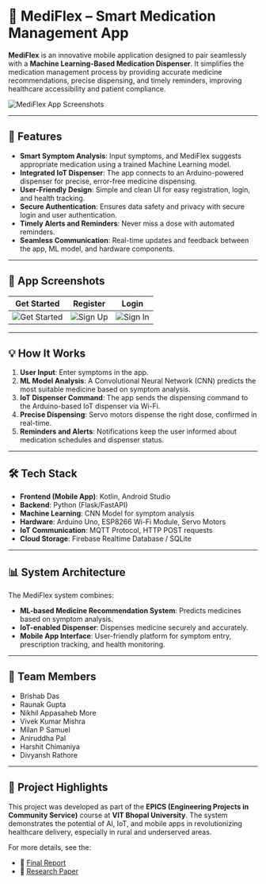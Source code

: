 # 📱 MediFlex – Smart Medication Management App

**MediFlex** is an innovative mobile application designed to pair seamlessly with a **Machine Learning-Based Medication Dispenser**. It simplifies the medication management process by providing accurate medicine recommendations, precise dispensing, and timely reminders, improving healthcare accessibility and patient compliance.

![MediFlex App Screenshots](./1.%20GET_STARTED.png)

---

## 🚀 Features

- **Smart Symptom Analysis**: Input symptoms, and MediFlex suggests appropriate medication using a trained Machine Learning model.
- **Integrated IoT Dispenser**: The app connects to an Arduino-powered dispenser for precise, error-free medicine dispensing.
- **User-Friendly Design**: Simple and clean UI for easy registration, login, and health tracking.
- **Secure Authentication**: Ensures data safety and privacy with secure login and user authentication.
- **Timely Alerts and Reminders**: Never miss a dose with automated reminders.
- **Seamless Communication**: Real-time updates and feedback between the app, ML model, and hardware components.

---

## 📱 App Screenshots

| Get Started | Register | Login |
|-------------|----------|-------|
| ![Get Started](1.GET_STARTED.png) | ![Sign Up](./2.%20SIGN_UP.png) | ![Sign In](./3.%20SIGN_IN.png) |

---

## 💡 How It Works

1. **User Input**: Enter symptoms in the app.
2. **ML Model Analysis**: A Convolutional Neural Network (CNN) predicts the most suitable medicine based on symptom analysis.
3. **IoT Dispenser Command**: The app sends the dispensing command to the Arduino-based IoT dispenser via Wi-Fi.
4. **Precise Dispensing**: Servo motors dispense the right dose, confirmed in real-time.
5. **Reminders and Alerts**: Notifications keep the user informed about medication schedules and dispenser status.

---

## 🛠️ Tech Stack

- **Frontend (Mobile App)**: Kotlin, Android Studio
- **Backend**: Python (Flask/FastAPI)
- **Machine Learning**: CNN Model for symptom analysis
- **Hardware**: Arduino Uno, ESP8266 Wi-Fi Module, Servo Motors
- **IoT Communication**: MQTT Protocol, HTTP POST requests
- **Cloud Storage**: Firebase Realtime Database / SQLite

---

## 📊 System Architecture

The MediFlex system combines:

- **ML-based Medicine Recommendation System**: Predicts medicines based on symptom analysis.
- **IoT-enabled Dispenser**: Dispenses medicine securely and accurately.
- **Mobile App Interface**: User-friendly platform for symptom entry, prescription tracking, and health monitoring.

---

## 👥 Team Members

- Brishab Das  
- Raunak Gupta  
- Nikhil Appasaheb More  
- Vivek Kumar Mishra  
- Milan P Samuel  
- Aniruddha Pal  
- Harshit Chimaniya  
- Divyansh Rathore

---

## 📄 Project Highlights

This project was developed as part of the **EPICS (Engineering Projects in Community Service)** course at **VIT Bhopal University**. The system demonstrates the potential of AI, IoT, and mobile apps in revolutionizing healthcare delivery, especially in rural and underserved areas.

For more details, see the:

- 📘 [Final Report](./EPICS227_22BEY10099_Phase%202_Final%20Report.pdf)  
- 📄 [Research Paper](./EPICs%20Project%20Final%20Research%20Paper.docx)




